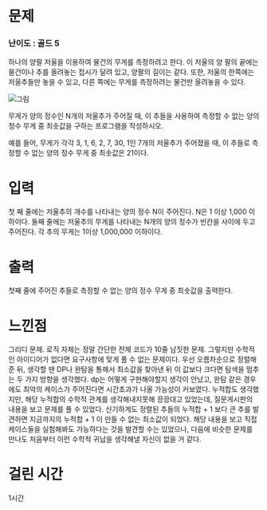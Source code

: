# 문제

### 난이도 : 골드 5

하나의 양팔 저울을 이용하여 물건의 무게를 측정하려고 한다. 이 저울의 양 팔의 끝에는 물건이나 추를 올려놓는 접시가 달려 있고, 양팔의 길이는 같다. 또한, 저울의 한쪽에는 저울추들만 놓을 수 있고, 다른 쪽에는 무게를 측정하려는 물건만 올려놓을 수 있다.

![그림](https://upload.acmicpc.net/7d2a2428-a1b0-47f5-9f53-fecd714d1b1b/-/preview/)

무게가 양의 정수인 N개의 저울추가 주어질 때, 이 추들을 사용하여 측정할 수 없는 양의 정수 무게 중 최솟값을 구하는 프로그램을 작성하시오.

예를 들어, 무게가 각각 3, 1, 6, 2, 7, 30, 1인 7개의 저울추가 주어졌을 때, 이 추들로 측정할 수 없는 양의 정수 무게 중 최솟값은 21이다.

# 입력

첫 째 줄에는 저울추의 개수를 나타내는 양의 정수 N이 주어진다. N은 1 이상 1,000 이하이다. 둘째 줄에는 저울추의 무게를 나타내는 N개의 양의 정수가 빈칸을 사이에 두고 주어진다. 각 추의 무게는 1이상 1,000,000 이하이다.

# 출력

첫째 줄에 주어진 추들로 측정할 수 없는 양의 정수 무게 중 최솟값을 출력한다.

# 느낀점

그리디 문제. 로직 자체는 정말 간단한 전체 코드가 10줄 남짓한 문제. 그렇지만 수학적인 아이디어가 없다면 요구사항에 맞게 풀 수 없는 문제이다. 우선 오름차순으로 정렬해준 뒤, 생각할 땐 DP나 완탐을 통해서 최소값을 찾아낸 뒤 이 값보다 크다면 탐색을 멈추는 두 가지 방향을 생각했다. dp는 어떻게 구현해야할지 생각이 안났고, 완탐 같은 경우에도 최악의 케이스가 주어진다면 시간초과가 나올 가능성이 커보였다. 누적합도 생각했지만, 해당 누적합의 수학적 관계를 생각해내지못해 끙끙대고 있었는데, 질문게시판의 내용을 보고 문제를 풀 수 있었다. 신기하게도 정렬된 추들의 누적합 + 1 보다 큰 추를 발견하면 지금까지의 누적합 + 1 이 만들 수 없는 최소값이 되었다. 해당 내용을 보고 직접 케이스들을 실험해봐도 가능하다는 것을 발견할 수는 있었으나, 다음에 비슷한 문제를 만나도 처음부터 이런 수학적 귀납을 생각해낼 자신이 없을 거 같다.

# 걸린 시간

1시간
